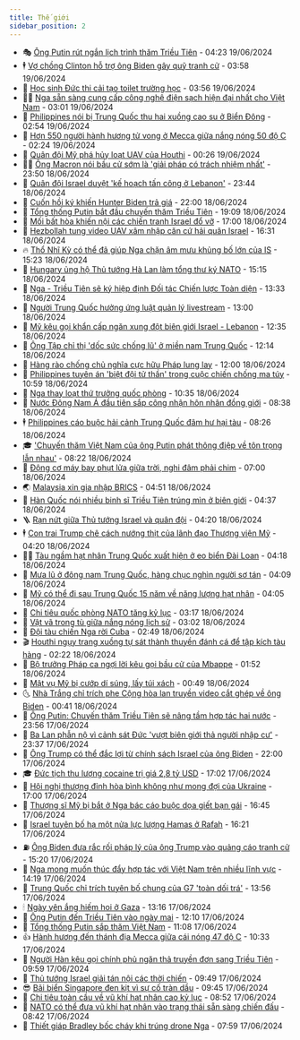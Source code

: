 ```yaml
---
title: Thế giới
sidebar_position: 2
---
```


<!-- vnexpress-the-gioi:START -->
- 🎭 [Ông Putin rút ngắn lịch trình thăm Triều Tiên](https://vnexpress.net/ong-putin-rut-ngan-lich-trinh-tham-trieu-tien-4760055.html) - 04:23 19/06/2024
- 🕴 [Vợ chồng Clinton hỗ trợ ông Biden gây quỹ tranh cử](https://vnexpress.net/vo-chong-clinton-ho-tro-ong-biden-gay-quy-tranh-cu-4760025.html) - 03:58 19/06/2024
- 🤭 [Học sinh Đức thi cải tạo toilet trường học](https://vnexpress.net/hoc-sinh-duc-thi-cai-tao-toilet-truong-hoc-4760019.html) - 03:56 19/06/2024
- 🧑‍💻 [Nga sẵn sàng cung cấp công nghệ điện sạch hiện đại nhất cho Việt Nam](https://vnexpress.net/nga-san-sang-cung-cap-cong-nghe-dien-sach-hien-dai-nhat-cho-viet-nam-4759987.html) - 03:01 19/06/2024
- 🦏 [Philippines nói bị Trung Quốc thu hai xuồng cao su ở Biển Đông](https://vnexpress.net/philippines-noi-bi-trung-quoc-thu-hai-xuong-cao-su-o-bien-dong-4759955.html) - 02:54 19/06/2024
- 🦒 [Hơn 550 người hành hương tử vong ở Mecca giữa nắng nóng 50 độ C](https://vnexpress.net/hon-550-nguoi-hanh-huong-tu-vong-o-mecca-giua-nang-nong-50-do-c-4759945.html) - 02:24 19/06/2024
- 🌈 [Quân đội Mỹ phá hủy loạt UAV của Houthi](https://vnexpress.net/quan-doi-my-pha-huy-loat-uav-cua-houthi-4759935.html) - 00:26 19/06/2024
- 🧑‍🏫 [Ông Macron nói bầu cử sớm là &#39;giải pháp có trách nhiệm nhất&#39;](https://vnexpress.net/ong-macron-noi-bau-cu-som-la-giai-phap-co-trach-nhiem-nhat-4759930.html) - 23:50 18/06/2024
- 🐲 [Quân đội Israel duyệt &#39;kế hoạch tấn công ở Lebanon&#39;](https://vnexpress.net/quan-doi-israel-duyet-ke-hoach-tan-cong-o-lebanon-4759919.html) - 23:44 18/06/2024
- 🦒 [Cuốn hồi ký khiến Hunter Biden trả giá](https://vnexpress.net/cuon-hoi-ky-khien-hunter-biden-tra-gia-4759728.html) - 22:00 18/06/2024
- 🐻 [Tổng thống Putin bắt đầu chuyến thăm Triều Tiên](https://vnexpress.net/tong-thong-putin-bat-dau-chuyen-tham-trieu-tien-4759911.html) - 19:09 18/06/2024
- 🚀 [Mối bất hòa khiến nội các chiến tranh Israel đổ vỡ](https://vnexpress.net/moi-bat-hoa-khien-noi-cac-chien-tranh-israel-do-vo-4759503.html) - 17:00 18/06/2024
- 🥰 [Hezbollah tung video UAV xâm nhập căn cứ hải quân Israel](https://vnexpress.net/hezbollah-tung-video-uav-xam-nhap-can-cu-hai-quan-israel-4759894.html) - 16:31 18/06/2024
- 🔥 [Thổ Nhĩ Kỳ có thể đã giúp Nga chặn âm mưu khủng bố lớn của IS](https://vnexpress.net/tho-nhi-ky-co-the-da-giup-nga-chan-am-muu-khung-bo-lon-cua-is-4759869.html) - 15:23 18/06/2024
- 🥳 [Hungary ủng hộ Thủ tướng Hà Lan làm tổng thư ký NATO](https://vnexpress.net/hungary-ung-ho-thu-tuong-ha-lan-lam-tong-thu-ky-nato-4759877.html) - 15:15 18/06/2024
- 💼 [Nga - Triều Tiên sẽ ký hiệp định Đối tác Chiến lược Toàn diện](https://vnexpress.net/nga-trieu-tien-se-ky-hiep-dinh-doi-tac-chien-luoc-toan-dien-4759862.html) - 13:33 18/06/2024
- 🤡 [Người Trung Quốc hưởng ứng luật quản lý livestream](https://vnexpress.net/nguoi-trung-quoc-huong-ung-luat-quan-ly-livestream-4759565.html) - 13:00 18/06/2024
- 🌁 [Mỹ kêu gọi khẩn cấp ngăn xung đột biên giới Israel - Lebanon](https://vnexpress.net/my-keu-goi-khan-cap-ngan-xung-dot-bien-gioi-israel-lebanon-4759861.html) - 12:35 18/06/2024
- 🤩 [Ông Tập chỉ thị &#39;dốc sức chống lũ&#39; ở miền nam Trung Quốc](https://vnexpress.net/ong-tap-chi-thi-doc-suc-chong-lu-o-mien-nam-trung-quoc-4759845.html) - 12:14 18/06/2024
- 🎉 [Hàng rào chống chủ nghĩa cực hữu Pháp lung lay](https://vnexpress.net/hang-rao-chong-chu-nghia-cuc-huu-phap-lung-lay-4759344.html) - 12:00 18/06/2024
- 🎉 [Philippines tuyên án &#39;biệt đội tử thần&#39; trong cuộc chiến chống ma túy](https://vnexpress.net/philippines-tuyen-an-biet-doi-tu-than-trong-cuoc-chien-chong-ma-tuy-4759756.html) - 10:59 18/06/2024
- 🌁 [Nga thay loạt thứ trưởng quốc phòng](https://vnexpress.net/nga-thay-loat-thu-truong-quoc-phong-4759829.html) - 10:35 18/06/2024
- 🌊 [Nước Đông Nam Á đầu tiên sắp công nhận hôn nhân đồng giới](https://vnexpress.net/nuoc-dong-nam-a-dau-tien-sap-cong-nhan-hon-nhan-dong-gioi-4759744.html) - 08:38 18/06/2024
- 🕴 [Philippines cáo buộc hải cảnh Trung Quốc đâm hư hại tàu](https://vnexpress.net/philippines-cao-buoc-hai-canh-trung-quoc-dam-hu-hai-tau-4759688.html) - 08:26 18/06/2024
- 🎓 [&#39;Chuyến thăm Việt Nam của ông Putin phát thông điệp về tôn trọng lẫn nhau&#39;](https://vnexpress.net/chuyen-tham-viet-nam-cua-ong-putin-phat-thong-diep-ve-ton-trong-lan-nhau-4759712.html) - 08:22 18/06/2024
- 🦩 [Động cơ máy bay phụt lửa giữa trời, nghi đâm phải chim](https://vnexpress.net/dong-co-may-bay-phut-lua-giua-troi-nghi-dam-phai-chim-4759658.html) - 07:00 18/06/2024
- 🌏 [Malaysia xin gia nhập BRICS](https://vnexpress.net/malaysia-xin-gia-nhap-brics-4759627.html) - 04:51 18/06/2024
- 🌋 [Hàn Quốc nói nhiều binh sĩ Triều Tiên trúng mìn ở biên giới](https://vnexpress.net/han-quoc-noi-nhieu-binh-si-trieu-tien-trung-min-o-bien-gioi-4759564.html) - 04:37 18/06/2024
- 🪜 [Rạn nứt giữa Thủ tướng Israel và quân đội](https://vnexpress.net/ran-nut-giua-thu-tuong-israel-va-quan-doi-4759053.html) - 04:20 18/06/2024
- 🕴 [Con trai Trump chê cách nướng thịt của lãnh đạo Thượng viện Mỹ](https://vnexpress.net/con-trai-trump-che-cach-nuong-thit-cua-lanh-dao-thuong-vien-my-4759508.html) - 04:20 18/06/2024
- 🧑‍🏫 [Tàu ngầm hạt nhân Trung Quốc xuất hiện ở eo biển Đài Loan](https://vnexpress.net/tau-ngam-hat-nhan-trung-quoc-xuat-hien-o-eo-bien-dai-loan-4759594.html) - 04:18 18/06/2024
- 🌮 [Mưa lũ ở đông nam Trung Quốc, hàng chục nghìn người sơ tán](https://vnexpress.net/mua-lu-o-dong-nam-trung-quoc-hang-chuc-nghin-nguoi-so-tan-4759582.html) - 04:09 18/06/2024
- 🚦 [Mỹ có thể đi sau Trung Quốc 15 năm về năng lượng hạt nhân](https://vnexpress.net/my-co-the-di-sau-trung-quoc-15-nam-ve-nang-luong-hat-nhan-4759303.html) - 04:05 18/06/2024
- 💫 [Chi tiêu quốc phòng NATO tăng kỷ lục](https://vnexpress.net/chi-tieu-quoc-phong-nato-tang-ky-luc-4759537.html) - 03:17 18/06/2024
- 🤡 [Vật vã trong tù giữa nắng nóng lịch sử](https://vnexpress.net/vat-va-trong-tu-giua-nang-nong-lich-su-4759513.html) - 03:02 18/06/2024
- 🦣 [Đội tàu chiến Nga rời Cuba](https://vnexpress.net/doi-tau-chien-nga-roi-cuba-4759517.html) - 02:49 18/06/2024
- 🎬 [Houthi ngụy trang xuồng tự sát thành thuyền đánh cá để tập kích tàu hàng](https://vnexpress.net/houthi-nguy-trang-xuong-tu-sat-thanh-thuyen-danh-ca-de-tap-kich-tau-hang-4759535.html) - 02:22 18/06/2024
- 🎉 [Bộ trưởng Pháp ca ngợi lời kêu gọi bầu cử của Mbappe](https://vnexpress.net/bo-truong-phap-ca-ngoi-loi-keu-goi-bau-cu-cua-mbappe-4759450.html) - 01:52 18/06/2024
- 🎡 [Mật vụ Mỹ bị cướp dí súng, lấy túi xách](https://vnexpress.net/mat-vu-my-bi-cuop-di-sung-lay-tui-xach-4759485.html) - 00:49 18/06/2024
- 🌜 [Nhà Trắng chỉ trích phe Cộng hòa lan truyền video cắt ghép về ông Biden](https://vnexpress.net/nha-trang-chi-trich-phe-cong-hoa-lan-truyen-video-cat-ghep-ve-ong-biden-4759484.html) - 00:41 18/06/2024
- 🎡 [Ông Putin: Chuyến thăm Triều Tiên sẽ nâng tầm hợp tác hai nước](https://vnexpress.net/ong-putin-chuyen-tham-trieu-tien-se-nang-tam-hop-tac-hai-nuoc-4759474.html) - 23:56 17/06/2024
- 🤗 [Ba Lan phẫn nộ vì cảnh sát Đức &#39;vượt biên giới thả người nhập cư&#39;](https://vnexpress.net/ba-lan-phan-no-vi-canh-sat-duc-vuot-bien-gioi-tha-nguoi-nhap-cu-4759469.html) - 23:37 17/06/2024
- 🦩 [Ông Trump có thể đắc lợi từ chính sách Israel của ông Biden](https://vnexpress.net/ong-trump-co-the-dac-loi-tu-chinh-sach-israel-cua-ong-biden-4759051.html) - 22:00 17/06/2024
- 🎓 [Đức tịch thu lượng cocaine trị giá 2,8 tỷ USD](https://vnexpress.net/duc-tich-thu-luong-cocaine-tri-gia-2-8-ty-usd-4759453.html) - 17:02 17/06/2024
- 🌁 [Hội nghị thượng đỉnh hòa bình không như mong đợi của Ukraine](https://vnexpress.net/hoi-nghi-thuong-dinh-hoa-binh-khong-nhu-mong-doi-cua-ukraine-4759023.html) - 17:00 17/06/2024
- 🤩 [Thượng sĩ Mỹ bị bắt ở Nga bác cáo buộc dọa giết bạn gái](https://vnexpress.net/thuong-si-my-bi-bat-o-nga-bac-cao-buoc-doa-giet-ban-gai-4759435.html) - 16:45 17/06/2024
- 👹 [Israel tuyên bố hạ một nửa lực lượng Hamas ở Rafah](https://vnexpress.net/israel-tuyen-bo-ha-mot-nua-luc-luong-hamas-o-rafah-4759442.html) - 16:21 17/06/2024
- ⛽️ [Ông Biden đưa rắc rối pháp lý của ông Trump vào quảng cáo tranh cử](https://vnexpress.net/ong-biden-dua-rac-roi-phap-ly-cua-ong-trump-vao-quang-cao-tranh-cu-4759426.html) - 15:20 17/06/2024
- 🚀 [Nga mong muốn thúc đẩy hợp tác với Việt Nam trên nhiều lĩnh vực](https://vnexpress.net/nga-mong-muon-thuc-day-hop-tac-voi-viet-nam-tren-nhieu-linh-vuc-4759423.html) - 14:19 17/06/2024
- 🎡 [Trung Quốc chỉ trích tuyên bố chung của G7 &#39;toàn dối trá&#39;](https://vnexpress.net/trung-quoc-chi-trich-tuyen-bo-chung-cua-g7-toan-doi-tra-4759416.html) - 13:56 17/06/2024
- 🕯 [Ngày yên ắng hiếm hoi ở Gaza](https://vnexpress.net/ngay-yen-ang-hiem-hoi-o-gaza-4759380.html) - 13:16 17/06/2024
- 🐻 [Ông Putin đến Triều Tiên vào ngày mai](https://vnexpress.net/ong-putin-den-trieu-tien-vao-ngay-mai-4759411.html) - 12:10 17/06/2024
- 🚦 [Tổng thống Putin sắp thăm Việt Nam](https://vnexpress.net/tong-thong-putin-sap-tham-viet-nam-4757707.html) - 11:08 17/06/2024
- 👍 [Hành hương đến thánh địa Mecca giữa cái nóng 47 độ C](https://vnexpress.net/hanh-huong-den-thanh-dia-mecca-giua-cai-nong-47-do-c-4759203.html) - 10:33 17/06/2024
- 🚀 [Người Hàn kêu gọi chính phủ ngăn thả truyền đơn sang Triều Tiên](https://vnexpress.net/nguoi-han-keu-goi-chinh-phu-ngan-tha-truyen-don-sang-trieu-tien-4759316.html) - 09:59 17/06/2024
- 🌮 [Thủ tướng Israel giải tán nội các thời chiến](https://vnexpress.net/thu-tuong-israel-giai-tan-noi-cac-thoi-chien-4759333.html) - 09:49 17/06/2024
- 😎 [Bãi biển Singapore đen kịt vì sự cố tràn dầu](https://vnexpress.net/bai-bien-singapore-den-kit-vi-su-co-tran-dau-4759302.html) - 09:45 17/06/2024
- 🐲 [Chi tiêu toàn cầu về vũ khí hạt nhân cao kỷ lục](https://vnexpress.net/chi-tieu-toan-cau-ve-vu-khi-hat-nhan-cao-ky-luc-4759271.html) - 08:52 17/06/2024
- 💫 [NATO có thể đưa vũ khí hạt nhân vào trạng thái sẵn sàng chiến đấu](https://vnexpress.net/nato-co-the-dua-vu-khi-hat-nhan-vao-trang-thai-san-sang-chien-dau-4759281.html) - 08:42 17/06/2024
- 👀 [Thiết giáp Bradley bốc cháy khi trúng drone Nga](https://vnexpress.net/thiet-giap-bradley-boc-chay-khi-trung-drone-nga-4759246.html) - 07:59 17/06/2024<!-- vnexpress-the-gioi:END -->
